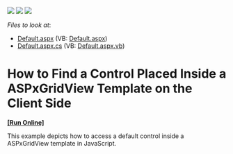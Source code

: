 <!-- default badges list -->
![](https://img.shields.io/endpoint?url=https://codecentral.devexpress.com/api/v1/VersionRange/128540289/13.1.7%2B)
[![](https://img.shields.io/badge/Open_in_DevExpress_Support_Center-FF7200?style=flat-square&logo=DevExpress&logoColor=white)](https://supportcenter.devexpress.com/ticket/details/E20033)
[![](https://img.shields.io/badge/📖_How_to_use_DevExpress_Examples-e9f6fc?style=flat-square)](https://docs.devexpress.com/GeneralInformation/403183)
<!-- default badges end -->
<!-- default file list -->
*Files to look at*:

* [Default.aspx](./CS/WebSite/Default.aspx) (VB: [Default.aspx](./VB/WebSite/Default.aspx))
* [Default.aspx.cs](./CS/WebSite/Default.aspx.cs) (VB: [Default.aspx.vb](./VB/WebSite/Default.aspx.vb))
<!-- default file list end -->
# How to Find a Control Placed Inside a ASPxGridView Template on the Client Side
<!-- run online -->
**[[Run Online]](https://codecentral.devexpress.com/e20033/)**
<!-- run online end -->


<p>This example depicts how to access a default control inside a ASPxGridView template in JavaScript. </p>

<br/>


